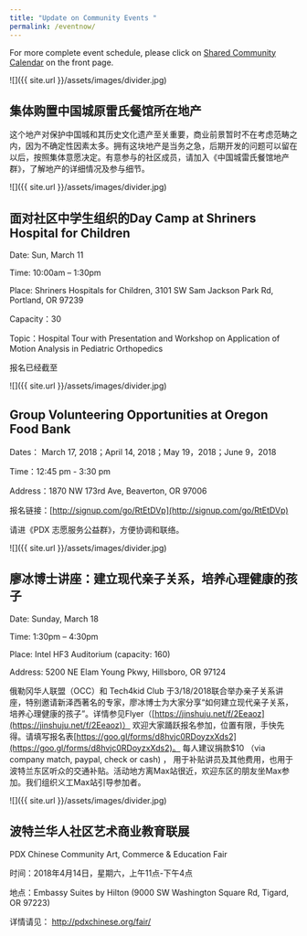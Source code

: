 ```yaml
---
title: "Update on Community Events "
permalink: /eventnow/
---
```


For more complete event schedule, please click on [Shared Community Calendar](http://pdxchinese.org/events/) on the front page.

![]({{ site.url }}/assets/images/divider.jpg)

## 集体购置中国城原雷氏餐馆所在地产

这个地产对保护中国城和其历史文化遗产至关重要，商业前景暂时不在考虑范畴之内，因为不确定性因素太多。拥有这块地产是当务之急，后期开发的问题可以留在以后，按照集体意愿决定。有意参与的社区成员，请加入《中国城雷氏餐馆地产群》，了解地产的详细情况及参与细节。

![]({{ site.url }}/assets/images/divider.jpg)

## 面对社区中学生组织的Day Camp at Shriners Hospital for Children

Date: Sun, March 11

Time: 10:00am – 1:30pm

Place: Shriners Hospitals for Children, 3101 SW Sam Jackson Park Rd, Portland, OR 97239

Capacity：30

Topic：Hospital Tour with Presentation and Workshop on Application of Motion Analysis in Pediatric Orthopedics

报名已经截至

![]({{ site.url }}/assets/images/divider.jpg)

## Group Volunteering Opportunities at Oregon Food Bank

Dates： March 17, 2018；April 14, 2018；May 19，2018；June 9，2018

Time：12:45 pm - 3:30 pm

Address：1870 NW 173rd Ave, Beaverton, OR 97006

报名链接：[http://signup.com/go/RtEtDVp](http://signup.com/go/RtEtDVp)

请进《PDX 志愿服务公益群》，方便协调和联络。

![]({{ site.url }}/assets/images/divider.jpg)

## 廖冰博士讲座：建立现代亲子关系，培养心理健康的孩子

Date: Sunday, March 18

Time: 1:30pm – 4:30pm

Place: Intel HF3 Auditorium (capacity: 160)

Address: 5200 NE Elam Young Pkwy, Hillsboro, OR 97124

俄勒冈华人联盟（OCC）和 Tech4kid Club 于3/18/2018联合举办亲子关系讲座，特别邀请新泽西著名的专家，廖冰博士为大家分享“如何建立现代亲子关系，培养心理健康的孩子”。详情参见Flyer（[https://jinshuju.net/f/2Eeaoz](https://jinshuju.net/f/2Eeaoz)） 欢迎大家踊跃报名参加，位置有限，手快先得。请填写报名表[https://goo.gl/forms/d8hvjc0RDoyzxXds2](https://goo.gl/forms/d8hvjc0RDoyzxXds2)。 每人建议捐款$10 （via company match, paypal, check or cash) ， 用于补贴讲员及其他费用，也用于波特兰东区听众的交通补贴。活动地方离Max站很近，欢迎东区的朋友坐Max参加。我们组织义工Max站引导参加者。

![]({{ site.url }}/assets/images/divider.jpg)

## 波特兰华人社区艺术商业教育联展

PDX Chinese Community Art, Commerce & Education Fair

时间：2018年4月14日，星期六，上午11点-下午4点

地点：Embassy Suites by Hilton (9000 SW Washington Square Rd, Tigard, OR 97223)

详情请见： http://pdxchinese.org/fair/
